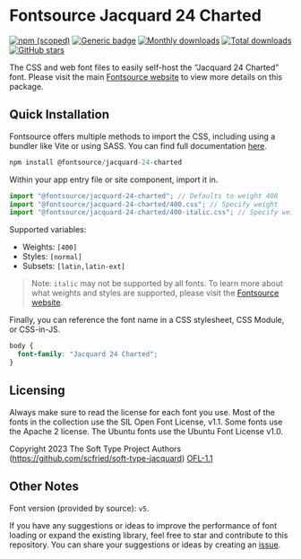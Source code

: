 # Fontsource Jacquard 24 Charted

[![npm (scoped)](https://img.shields.io/npm/v/@fontsource/jacquard-24-charted?color=brightgreen)](https://www.npmjs.com/package/@fontsource/jacquard-24-charted) [![Generic badge](https://img.shields.io/badge/fontsource-passing-brightgreen)](https://github.com/fontsource/fontsource) [![Monthly downloads](https://badgen.net/npm/dm/@fontsource/jacquard-24-charted)](https://github.com/fontsource/fontsource) [![Total downloads](https://badgen.net/npm/dt/@fontsource/jacquard-24-charted)](https://github.com/fontsource/fontsource) [![GitHub stars](https://img.shields.io/github/stars/fontsource/fontsource.svg?style=social&label=Star)](https://github.com/fontsource/fontsource/stargazers)

The CSS and web font files to easily self-host the “Jacquard 24 Charted” font. Please visit the main [Fontsource website](https://fontsource.org/fonts/jacquard-24-charted) to view more details on this package.

## Quick Installation

Fontsource offers multiple methods to import the CSS, including using a bundler like Vite or using SASS. You can find full documentation [here](https://fontsource.org/docs/getting-started/introduction).

```javascript
npm install @fontsource/jacquard-24-charted
```

Within your app entry file or site component, import it in.

```javascript
import "@fontsource/jacquard-24-charted"; // Defaults to weight 400
import "@fontsource/jacquard-24-charted/400.css"; // Specify weight
import "@fontsource/jacquard-24-charted/400-italic.css"; // Specify weight and style
```

Supported variables:
- Weights: `[400]`
- Styles: `[normal]`
- Subsets: `[latin,latin-ext]`

> Note: `italic` may not be supported by all fonts. To learn more about what weights and styles are supported, please visit the [Fontsource website](https://fontsource.org/fonts/jacquard-24-charted).

Finally, you can reference the font name in a CSS stylesheet, CSS Module, or CSS-in-JS.

```css
body {
  font-family: "Jacquard 24 Charted";
}
```

## Licensing
Always make sure to read the license for each font you use. Most of the fonts in the collection use the SIL Open Font License, v1.1. Some fonts use the Apache 2 license. The Ubuntu fonts use the Ubuntu Font License v1.0.

Copyright 2023 The Soft Type Project Authors (https://github.com/scfried/soft-type-jacquard)
[OFL-1.1](https://openfontlicense.org)

## Other Notes
Font version (provided by source): `v5`.

If you have any suggestions or ideas to improve the performance of font loading or expand the existing library, feel free to star and contribute to this repository. You can share your suggestions or ideas by creating an [issue](https://github.com/fontsource/fontsource/issues).